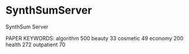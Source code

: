 # SynthSumServer

SynthSum Server

PAPER KEYWORDS:
algorithm 500
beauty 33
cosmetic 49
economy 200
health 272
outpatient 70
